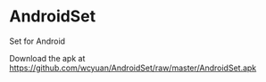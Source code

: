 AndroidSet
==========

Set for Android

Download the apk at https://github.com/wcyuan/AndroidSet/raw/master/AndroidSet.apk
